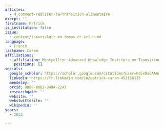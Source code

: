 ```yaml
---
articles:
  - 4_comment-realiser-la-transition-alimentaire
exerpt: ''
firstname: Patrick
is_institution: false
issue:
  - content/issues/Agir en temps de crise.md
language:
  - French
lastname: Caron
affiliations:
  - affiliation: Montpellier Advanced Knowledge Institute on Transitions, France
    positions: []
socials:
  google_scholar: https://scholar.google.com/citations?user=HdieDscAAAAJ&hl=en
  linkedin: https://fr.linkedin.com/in/patrick-caron-452118115
  mendeley: ''
  orcid: 0000-0002-8494-2243
  researchgate: ''
  website: ''
  webstwitterite: ''
  wikipedia: ''
years:
  - 2023

---
```


